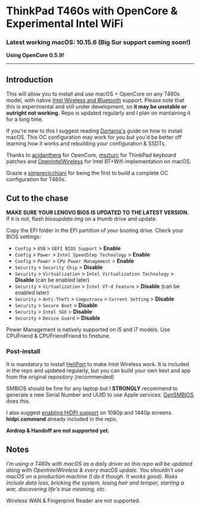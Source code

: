 # ThinkPad T460s with OpenCore & Experimental Intel WiFi


### Latest working macOS: 10.15.6 (Big Sur support coming soon!)

**Using OpenCore 0.5.9!**

***


## Introduction

This will allow you to install and use macOS + OpenCore on any T460s model, with native [Intel Wireless and Bluetooth](https://github.com/OpenIntelWireless) support. Please note that this is experimental and still under development, so **it may be unstable or outright not working.**
Repo is updated regularly and I plan on mantaining it for a long time. 

If you're new to this I suggest reading [Dortania's](https://dortania.github.io) guide on how to install macOS. This OC configuration may work for you but you'd be better off learning how it works and rebuilding your configuration & SSDTs. 

Thanks to [acidanthera](https://github.com/acidanthera) for OpenCore, [mszturc](https://github.com/MSzturc) for ThinkPad keyboard patches and [OpenIntelWireless](https://github.com/OpenIntelWireless) for Intel BT+Wifi implementation on macOS. 

Grazie a [simprecicchiani](https://github.com/simprecicchiani) for being the first to build a complete OC configuration for T460s.



## Cut to the chase

**MAKE SURE YOUR LENOVO BIOS IS UPDATED TO THE LATEST VERSION.** If it is not, flash *biosupdate.img* on a thumb drive and update.

Copy the EFI folder in the EFI partition of your booting drive.
Check your BIOS settings:

* `Config` > `USB` > `UEFI BIOS Support` > **Enable**
* `Config` > `Power` > `Intel SpeedStep Technology` > **Enable**
* `Config` > `Power` > `CPU Power Management` > **Enable**
* `Security` > `Security Chip` > **Disable**
* `Security` > `Virtualization` > `Intel Virtualization Technology` > **Disable** (can be enabled later)
* `Security` > `Virtualization` > `Intel VT-d Feature` > **Disable** (can be enabled later)
* `Security` > `Anti-Theft` > `Computrace` > `Current Setting` > **Disable**
* `Security` > `Secure Boot` > **Disable**
* `Security` > `Intel SGX` > **Disable**
* `Security` > `Device Guard` > **Disable**

Power Management is natively supported on i5 and i7 models. Use CPUFriend & CPUFriendFriend to finetune.


### Post-install

It is mandatory to install [HeliPort](https://github.com/OpenIntelWireless) to make Intel Wireless work. It is included in the repo and updated regularly, but you can build your own kext and app from the original repository (recommended)

SMBIOS should be fine for any laptop but I **STRONGLY** recommend to generate a new Serial Number and UUID to use Apple services. [GenSMBIOS](https://github.com/corpnewt/GenSMBIOS) does this.

I also suggest [enabling HiDPI support](https://github.com/xzhih/one-key-hidpi) on 1080p and 1440p screens. **hidpi.command** already included in the repo.

**Airdrop & Handoff are not supported yet.**


## Notes

*I'm using a T460s with macOS as a daily driver so this repo will be updated along with OpenIntelWireless & every macOS update. You shouldn't use macOS on a production machine (I do it though. It works good). 
Risks include data loss, bricking the system, losing hair and temper, starting a war, discovering life's true meaning, etc.*

Wireless WAN & Fingerprint Reader are not supported. 
